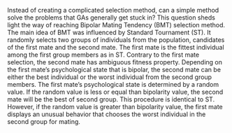 Instead of creating a complicated selection method, can a simple method solve the problems that GAs generally get stuck in? This question sheds light the way of reaching Bipolar Mating Tendency (BMT) selection method.
The main idea of BMT was influenced by Standard Tournament (ST). It randomly selects two groups of individuals from the population, candidates of the first mate and the second mate. The first mate is the fittest individual among the first group members as in ST. Contrary to the first mate selection, the second mate has ambiguous fitness property. Depending on the first mate’s psychological state that is bipolar, the second mate can be either the best individual or the worst individual from the second group members. The first mate’s psychological state is determined by a random value. If the random value is less or equal than bipolarity value, the second mate will be the best of second group. This procedure is identical to ST. However, if the random value is greater than bipolarity value, the first mate displays an unusual behavior that chooses the worst individual in the second group for mating.
